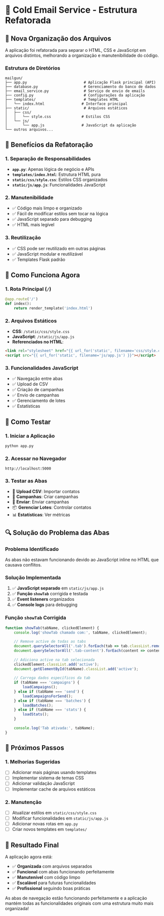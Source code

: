 # 🚀 Cold Email Service - Estrutura Refatorada

## 📁 Nova Organização dos Arquivos

A aplicação foi refatorada para separar o HTML, CSS e JavaScript em arquivos distintos, melhorando a organização e manutenibilidade do código.

### **Estrutura de Diretórios**

```
mailgun/
├── app.py                          # Aplicação Flask principal (API)
├── database.py                     # Gerenciamento do banco de dados
├── email_service.py                # Serviço de envio de emails
├── config.py                       # Configurações da aplicação
├── templates/                      # Templates HTML
│   └── index.html                 # Interface principal
├── static/                         # Arquivos estáticos
│   ├── css/
│   │   └── style.css              # Estilos CSS
│   └── js/
│       └── app.js                 # JavaScript da aplicação
└── outros arquivos...
```

## 🔧 Benefícios da Refatoração

### **1. Separação de Responsabilidades**
- **`app.py`**: Apenas lógica de negócio e APIs
- **`templates/index.html`**: Estrutura HTML pura
- **`static/css/style.css`**: Estilos CSS organizados
- **`static/js/app.js`**: Funcionalidades JavaScript

### **2. Manutenibilidade**
- ✅ Código mais limpo e organizado
- ✅ Fácil de modificar estilos sem tocar na lógica
- ✅ JavaScript separado para debugging
- ✅ HTML mais legível

### **3. Reutilização**
- ✅ CSS pode ser reutilizado em outras páginas
- ✅ JavaScript modular e reutilizável
- ✅ Templates Flask padrão

## 🎯 Como Funciona Agora

### **1. Rota Principal (`/`)**
```python
@app.route('/')
def index():
    return render_template('index.html')
```

### **2. Arquivos Estáticos**
- **CSS**: `/static/css/style.css`
- **JavaScript**: `/static/js/app.js`
- **Referenciados no HTML**:
```html
<link rel="stylesheet" href="{{ url_for('static', filename='css/style.css') }}">
<script src="{{ url_for('static', filename='js/app.js') }}"></script>
```

### **3. Funcionalidades JavaScript**
- ✅ Navegação entre abas
- ✅ Upload de CSV
- ✅ Criação de campanhas
- ✅ Envio de campanhas
- ✅ Gerenciamento de lotes
- ✅ Estatísticas

## 🚀 Como Testar

### **1. Iniciar a Aplicação**
```bash
python app.py
```

### **2. Acessar no Navegador**
```
http://localhost:5000
```

### **3. Testar as Abas**
- 📁 **Upload CSV**: Importar contatos
- 📝 **Campanhas**: Criar campanhas
- 🚀 **Enviar**: Enviar campanhas
- 📦 **Gerenciar Lotes**: Controlar contatos
- 📊 **Estatísticas**: Ver métricas

## 🔍 Solução do Problema das Abas

### **Problema Identificado**
As abas não estavam funcionando devido ao JavaScript inline no HTML que causava conflitos.

### **Solução Implementada**
1. ✅ **JavaScript separado** em `static/js/app.js`
2. ✅ **Função `showTab`** corrigida e testada
3. ✅ **Event listeners** organizados
4. ✅ **Console logs** para debugging

### **Função `showTab` Corrigida**
```javascript
function showTab(tabName, clickedElement) {
    console.log('showTab chamado com:', tabName, clickedElement);
    
    // Remove active de todas as tabs
    document.querySelectorAll('.tab').forEach(tab => tab.classList.remove('active'));
    document.querySelectorAll('.tab-content').forEach(content => content.classList.remove('active'));
    
    // Adiciona active na tab selecionada
    clickedElement.classList.add('active');
    document.getElementById(tabName).classList.add('active');
    
    // Carrega dados específicos da tab
    if (tabName === 'campaigns') {
        loadCampaigns();
    } else if (tabName === 'send') {
        loadCampaignsForSend();
    } else if (tabName === 'batches') {
        loadBatches();
    } else if (tabName === 'stats') {
        loadStats();
    }
    
    console.log('Tab ativada:', tabName);
}
```

## 📝 Próximos Passos

### **1. Melhorias Sugeridas**
- [ ] Adicionar mais páginas usando templates
- [ ] Implementar sistema de temas CSS
- [ ] Adicionar validação JavaScript
- [ ] Implementar cache de arquivos estáticos

### **2. Manutenção**
- [ ] Atualizar estilos em `static/css/style.css`
- [ ] Modificar funcionalidades em `static/js/app.js`
- [ ] Adicionar novas rotas em `app.py`
- [ ] Criar novos templates em `templates/`

## 🎉 Resultado Final

A aplicação agora está:
- ✅ **Organizada** com arquivos separados
- ✅ **Funcional** com abas funcionando perfeitamente
- ✅ **Manutenível** com código limpo
- ✅ **Escalável** para futuras funcionalidades
- ✅ **Profissional** seguindo boas práticas

As abas de navegação estão funcionando perfeitamente e a aplicação mantém todas as funcionalidades originais com uma estrutura muito mais organizada!
